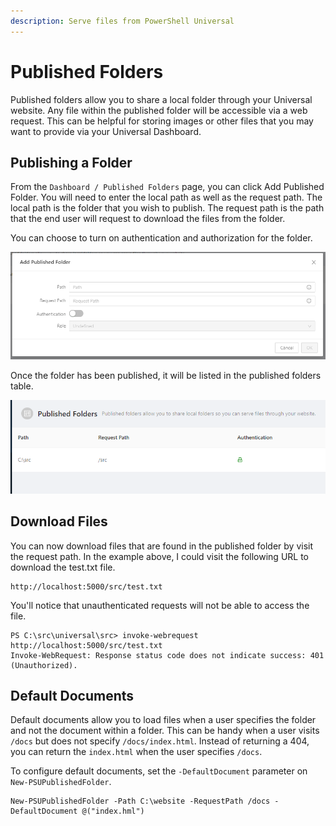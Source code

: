 ```yaml
---
description: Serve files from PowerShell Universal
---
```


# Published Folders

Published folders allow you to share a local folder through your Universal website. Any file within the published folder will be accessible via a web request. This can be helpful for storing images or other files that you may want to provide via your Universal Dashboard.

## Publishing a Folder

From the `Dashboard / Published Folders` page, you can click Add Published Folder. You will need to enter the local path as well as the request path. The local path is the folder that you wish to publish. The request path is the path that the end user will request to download the files from the folder. 

You can choose to turn on authentication and authorization for the folder. 

![](../.gitbook/assets/image%20%28101%29.png)

Once the folder has been published, it will be listed in the published folders table. 

![](../.gitbook/assets/image%20%28100%29.png)

## Download Files

You can now download files that are found in the published folder by visit the request path. In the example above, I could visit the following URL to download the test.txt file. 

```text
http://localhost:5000/src/test.txt
```

You'll notice that unauthenticated requests will not be able to access the file. 

```text
PS C:\src\universal\src> invoke-webrequest http://localhost:5000/src/test.txt
Invoke-WebRequest: Response status code does not indicate success: 401 (Unauthorized).
```

## Default Documents

Default documents allow you to load files when a user specifies the folder and not the document within a folder. This can be handy when a user visits `/docs` but does not specify `/docs/index.html`. Instead of returning a 404, you can return the `index.html` when the user specifies `/docs`. 

To configure default documents, set the `-DefaultDocument` parameter on `New-PSUPublishedFolder`.

```text
New-PSUPublishedFolder -Path C:\website -RequestPath /docs -DefaultDocument @("index.hml")
```

